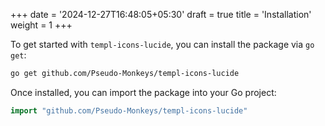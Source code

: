 +++
date = '2024-12-27T16:48:05+05:30'
draft = true
title = 'Installation'
weight = 1
+++

To get started with `templ-icons-lucide`, you can install the package via `go get`:

```bash
go get github.com/Pseudo-Monkeys/templ-icons-lucide
```

Once installed, you can import the package into your Go project:

```go
import "github.com/Pseudo-Monkeys/templ-icons-lucide"
```

